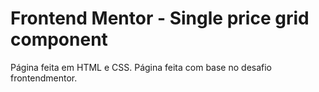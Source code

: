 # Frontend Mentor - Single price grid component

Página feita em HTML e CSS. Página feita com base no desafio frontendmentor.
